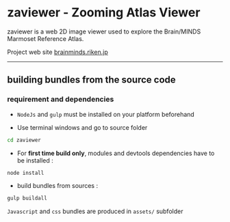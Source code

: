 # zaviewer - Zooming Atlas Viewer 

zaviewer is a web 2D image viewer used to explore the Brain/MINDS Marmoset Reference Atlas.

Project web site [brainminds.riken.jp](https://www.brainminds.riken.jp/)

---

## building bundles from the source code

### requirement and dependencies

* `NodeJs` and `gulp` must be installed on your platform beforehand


* Use terminal windows and go to source folder 

```sh
cd zaviewer
```

* For **first time build only**, modules and devtools dependencies have to be installed :

```sh
node install
```

* build bundles from sources :

```sh
gulp buildall
```

`Javascript` and `css` bundles are produced in `assets/` subfolder